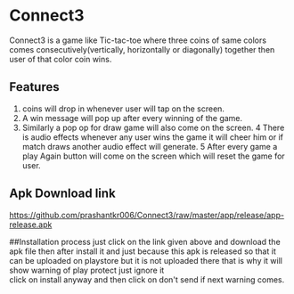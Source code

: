 # Connect3
Connect3 is a game like Tic-tac-toe where three coins of same colors comes consecutively(vertically, horizontally or diagonally) together then user of that color coin wins.

## Features
1. coins will drop in whenever user will tap on the screen.
2. A win message will pop up after every winning of the game.
3. Similarly a pop op for draw game will also come on the screen.
4 There is audio effects whenever any user wins the game it will cheer him or if match draws another audio effect will generate.
5 After every game a play Again button will come on the screen which will reset the game for user.

## Apk Download link
https://github.com/prashantkr006/Connect3/raw/master/app/release/app-release.apk

##Installation process
just click on the link given above  and download the apk file then after install it and just because this apk is released so that it can be uploaded on playstore but it is not uploaded there that is why it will show warning of play protect just ignore it</br>
click on install anyway and then click on don't send if next warning comes.
